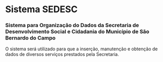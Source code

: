 # Sistema SEDESC

### Sistema para Organização do Dados da Secretaria de Desenvolvimento Social e Cidadania do Município de São Bernardo do Campo

O sistema será utilizado para que a inserção, manutenção e obtenção de dados de diversos serviços prestados pela Secretaria.
